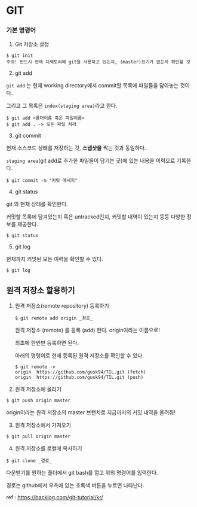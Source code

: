 # GIT

### 기본 명령어

1.  Git 저장소 설정

   ```
   $ git init
   주의! 반드시 현재 디렉토리에 git을 사용하고 있는지, (master)표기가 없는지 확인할 것
   ```

2.  git add

   `git add` 는 현재 working directory에서 commit할 목록에 파일들을 담아놓는 것이다.

   그리고 그 목록은 `index(staging area)`라고 한다.

   ```
   $ git add <폴더이름 혹은 파일이름>
   $ git add . -> 모든 파일 처리
   ```

3.  git commit

   현재 소스코드 상태를 저장하는 것, **스냅샷을** 찍는 것과 동일하다.

   `staging area`(git add로 추가한 파일들이 담기는 곳)에 있는 내용을 이력으로 기록한다.

   ```
   $ git commit -m "커밋 메세지"
   ```

4.  git status

   git 의 현재 상태를 확인한다.

   커밋할 목록에 담겨있는지 혹은 untracked인지, 커밋할 내역이 있는지 등등 다양한 정보를 제공한다.

   ```
   $ git status
   ```

5.  git log

   현재까지 커밋된 모든 이력을 확인할 수 있다.

   ```
   $ git log
   ```



## 원격 저장소 할용하기

1. 원격 저장소(remote repository) 등록하기

   ```
   $ git remote add origin _경로_
   ```

   원격 저장소 (remote) 를 등록 (add) 한다. origin이라는 이름으로!

   최초에 한번만 등록하면 된다.

   아래의 명령어로 현재 등록된 원격 저장소를 확인할 수 있다.

   ```
   $ git remote -v
   origin  https://github.com/gusk94/TIL.git (fetch)
   origin  https://github.com/gusk94/TIL.git (push)
   ```

2.  원격 저장소에 올리기

   ```
   $ git push origin master
   ```

   origin이라는 원격 저장소의 master 브랜치로 지금까지의 커밋 내역을 올려줘!

3.  원격 저장소에서 가져오기

   ```
   $ git pull origin master
   ```

4.  원격 저장소를 로컬에 복사하기

   ```
   $ git clone _경로_
   ```

   다운받기를 원하는 폴더에서 git bash를 열고 위의 명령어를 입력한다.

   경로는 github에서 우측에 있는 초록색 버튼을 누르면 나타난다.



ref : https://backlog.com/git-tutorial/kr/